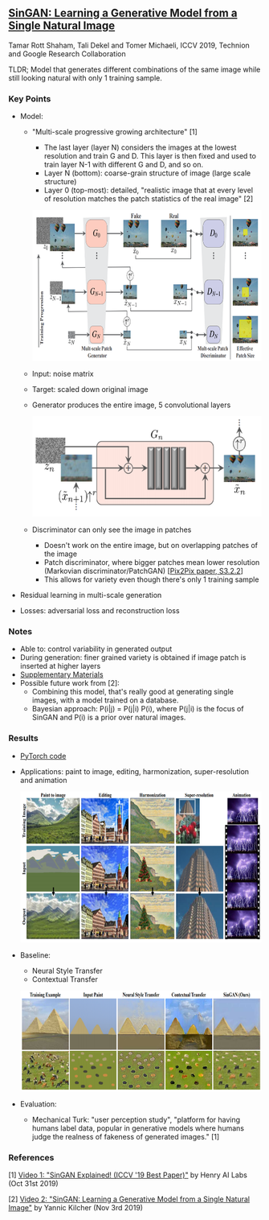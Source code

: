 ## [SinGAN: Learning a Generative Model from a Single Natural Image](http://openaccess.thecvf.com/content_ICCV_2019/papers/Shaham_SinGAN_Learning_a_Generative_Model_From_a_Single_Natural_Image_ICCV_2019_paper.pdf)
Tamar Rott Shaham, Tali Dekel and Tomer Michaeli, ICCV 2019, Technion and Google Research Collaboration

TLDR; Model that generates different combinations of the same image while still looking natural with only 1 training sample.

### Key Points
* Model:
    * "Multi-scale progressive growing architecture" [1]
        * The last layer (layer N) considers the images at the lowest resolution and train G and D. This layer is then fixed and used to train layer N-1 with different G and D, and so on.
        * Layer N (bottom): coarse-grain structure of image (large scale structure)
        * Layer 0 (top-most): detailed, "realistic image that at every level of resolution matches the patch statistics of the real image" [2]
        
        <p align="center">
        <img src="./imgs/singan_model.png" height="300" alt="SinGAN model">
        </p>
         
    * Input: noise matrix
    * Target: scaled down original image
    * Generator produces the entire image, 5 convolutional layers
    
        <p align="center">
        <img src="./imgs/singan_generator.png" height="200" alt="SinGAN Generator">
        </p>
   
    * Discriminator can only see the image in patches
        * Doesn't work on the entire image, but on overlapping patches of the image
        * Patch discriminator, where bigger patches mean lower resolution (Markovian discriminator/PatchGAN) [[Pix2Pix paper, S3.2.2](https://arxiv.org/pdf/1611.07004.pdf)]
        * This allows for variety even though there's only 1 training sample
    
* Residual learning in multi-scale generation

* Losses: adversarial loss and reconstruction loss

### Notes
* Able to: control variability in generated output
* During generation: finer grained variety is obtained if image patch is inserted at higher layers
* [Supplementary Materials](https://tomer.net.technion.ac.il/files/2019/09/SingleImageGan_SM.pdf)
* Possible future work from [2]:
    * Combining this model, that's really good at generating single images, with a model trained on a database.
    * Bayesian approach: P(i|j) = P(j|i) P(i), where P(j|i) is the focus of SinGAN and P(i) is a prior over natural images.

### Results
* [PyTorch code](https://github.com/tamarott/SinGAN)

* Applications: paint to image, editing, harmonization, super-resolution and animation
    <p align="center">
    <img src="./imgs/singan_applications.png" height="300" alt="SinGAN applications">
    </p>
    
* Baseline:
    * Neural Style Transfer
    * Contextual Transfer

    <p align="center">
    <img src="./imgs/singan_results.png" height="200" alt="Results on Image to Paint">
    </p>
    
* Evaluation: 
    * Mechanical Turk: "user perception study", "platform for having humans label data, popular in generative models where humans judge the realness of fakeness of generated images." [1]

### References
[1] [Video 1: "SinGAN Explained! (ICCV '19 Best Paper)"](https://www.youtube.com/watch?v=-f8sz8AExdc) by Henry AI Labs (Oct 31st 2019)

[2] [Video 2: "SinGAN: Learning a Generative Model from a Single Natural Image"](https://www.youtube.com/watch?v=Xc9Rkbg6IZA) by Yannic Kilcher (Nov 3rd 2019)
